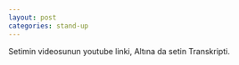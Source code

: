 ```yaml
---
layout: post
categories: stand-up
---
```


Setimin videosunun youtube linki, Altına da setin Transkripti.
